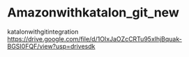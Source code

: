 # Amazonwithkatalon_git_new
katalonwithgitintegration
https://drive.google.com/file/d/1OIxJaOZcCRTu95xlhjBquak-BGSI0FQF/view?usp=drivesdk
